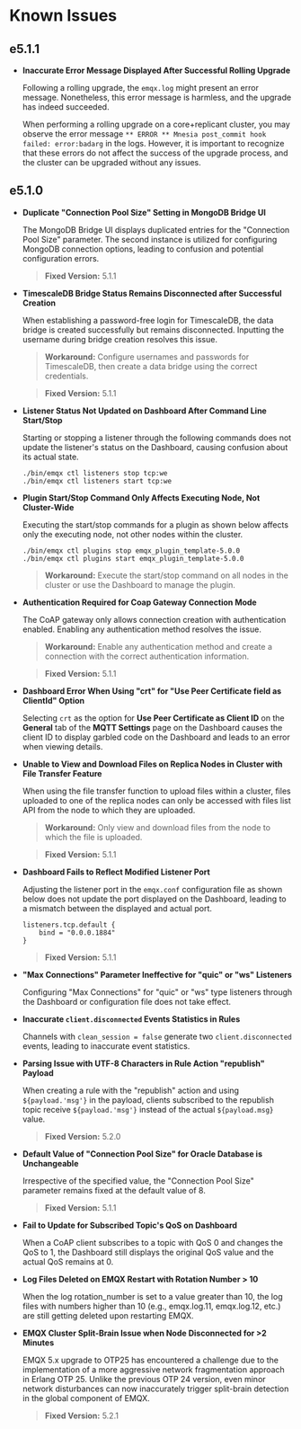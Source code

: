 # Known Issues

## e5.1.1

- **Inaccurate Error Message Displayed After Successful Rolling Upgrade**

  Following a rolling upgrade, the `emqx.log` might present an error message. Nonetheless, this error message is harmless, and the upgrade has indeed succeeded.

  When performing a rolling upgrade on a core+replicant cluster, you may observe the error message `** ERROR ** Mnesia post_commit hook failed: error:badarg` in the logs. However, it is important to recognize that these errors do not affect the success of the upgrade process, and the cluster can be upgraded without any issues.

## e5.1.0

- **Duplicate "Connection Pool Size" Setting in MongoDB Bridge UI**

  The MongoDB Bridge UI displays duplicated entries for the "Connection Pool Size" parameter. The second instance is utilized for configuring MongoDB connection options, leading to confusion and potential configuration errors.

  > **Fixed Version:** 5.1.1

- **TimescaleDB Bridge Status Remains Disconnected after Successful Creation**

  When establishing a password-free login for TimescaleDB, the data bridge is created successfully but remains disconnected. Inputting the username during bridge creation resolves this issue.

  > **Workaround:**
  > Configure usernames and passwords for TimescaleDB, then create a data bridge using the correct credentials.

  > **Fixed Version:** 5.1.1

- **Listener Status Not Updated on Dashboard After Command Line Start/Stop**

  Starting or stopping a listener through the following commands does not update the listener's status on the Dashboard, causing confusion about its actual state.

  ```
  ./bin/emqx ctl listeners stop tcp:we
  ./bin/emqx ctl listeners start tcp:we
  ```

- **Plugin Start/Stop Command Only Affects Executing Node, Not Cluster-Wide**

  Executing the start/stop commands for a plugin as shown below affects only the executing node, not other nodes within the cluster.

  ```
  ./bin/emqx ctl plugins stop emqx_plugin_template-5.0.0
  ./bin/emqx ctl plugins start emqx_plugin_template-5.0.0
  ```

  > **Workaround:**
  > Execute the start/stop command on all nodes in the cluster or use the Dashboard to manage the plugin.

- **Authentication Required for Coap Gateway Connection Mode**

  The CoAP gateway only allows connection creation with authentication enabled. Enabling any authentication method resolves the issue.

  > **Workaround:**
  > Enable any authentication method and create a connection with the correct authentication information.

  > **Fixed Version:** 5.1.1

- **Dashboard Error When Using "crt" for "Use Peer Certificate field as ClientId" Option**

  Selecting `crt` as the option for **Use Peer Certificate as Client ID** on the **General** tab of the **MQTT Settings** page on the Dashboard causes the client ID to display garbled code on the Dashboard and leads to an error when viewing details.

- **Unable to View and Download Files on Replica Nodes in Cluster with File Transfer Feature**

  When using the file transfer function to upload files within a cluster, files uploaded to one of the replica nodes can only be accessed with files list API from the node to which they are uploaded.

  > **Workaround:**
  > Only view and download files from the node to which the file is uploaded.

  > **Fixed Version:** 5.1.1

- **Dashboard Fails to Reflect Modified Listener Port**

  Adjusting the listener port in the `emqx.conf` configuration file as shown below does not update the port displayed on the Dashboard, leading to a mismatch between the displayed and actual port.

  ```
  listeners.tcp.default {
      bind = "0.0.0.1884"
  }
  ```

  > **Fixed Version:** 5.1.1

- **"Max Connections" Parameter Ineffective for "quic" or "ws" Listeners**

  Configuring "Max Connections" for "quic" or "ws" type listeners through the Dashboard or configuration file does not take effect.

- **Inaccurate `client.disconnected` Events Statistics in Rules**

  Channels with `clean_session = false` generate two `client.disconnected` events, leading to inaccurate event statistics.

- **Parsing Issue with UTF-8 Characters in Rule Action "republish" Payload**

  When creating a rule with the "republish" action and using `${payload.'msg'}` in the payload, clients subscribed to the republish topic receive `${payload.'msg'}` instead of the actual `${payload.msg}` value.

  > **Fixed Version:** 5.2.0

- **Default Value of "Connection Pool Size" for Oracle Database is Unchangeable**

  Irrespective of the specified value, the "Connection Pool Size" parameter remains fixed at the default value of 8.

  > **Fixed Version:** 5.1.1

- **Fail to Update for Subscribed Topic's QoS on Dashboard**

  When a CoAP client subscribes to a topic with QoS 0 and changes the QoS to 1, the Dashboard still displays the original QoS value and the actual QoS remains at 0.

- **Log Files Deleted on EMQX Restart with Rotation Number > 10**

  When the log rotation_number is set to a value greater than 10, the log files with numbers higher than 10 (e.g., emqx.log.11, emqx.log.12, etc.) are still getting deleted upon restarting EMQX.

- **EMQX Cluster Split-Brain Issue when Node Disconnected for >2 Minutes**

  EMQX 5.x upgrade to OTP25 has encountered a challenge due to the implementation of a more aggressive network fragmentation approach in Erlang OTP 25. Unlike the previous OTP 24 version, even minor network disturbances can now inaccurately trigger split-brain detection in the global component of EMQX.

  > **Fixed Version:** 5.2.1
